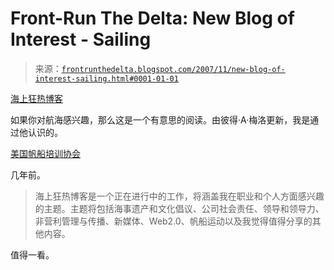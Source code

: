 <!--yml

分类：未分类

日期：2024-05-12 23:41:05

-->

# Front-Run The Delta: New Blog of Interest - Sailing

> 来源：[`frontrunthedelta.blogspot.com/2007/11/new-blog-of-interest-sailing.html#0001-01-01`](https://frontrunthedelta.blogspot.com/2007/11/new-blog-of-interest-sailing.html#0001-01-01)

[海上狂热博客](http://sea-fever.org/)

如果你对航海感兴趣，那么这是一个有意思的阅读。由彼得·A·梅洛更新，我是通过他认识的。

[美国帆船培训协会](http://tallships.sailtraining.org/)

几年前。

> 海上狂热博客是一个正在进行中的工作，将涵盖我在职业和个人方面感兴趣的主题。主题将包括海事遗产和文化倡议、公司社会责任、领导和领导力、非营利管理与传播、新媒体、Web2.0、帆船运动以及我觉得值得分享的其他内容。

值得一看。
